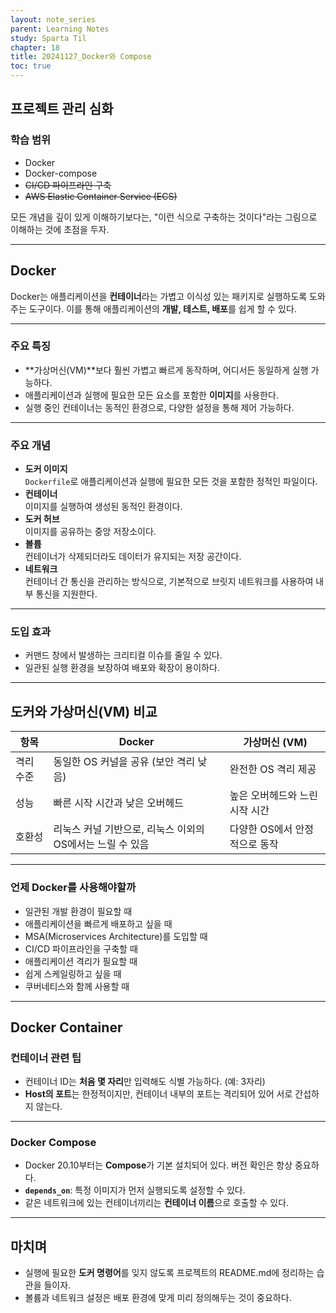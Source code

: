 ```yaml
---
layout: note_series
parent: Learning Notes
study: Sparta Til
chapter: 18
title: 20241127_Docker와 Compose
toc: true
---
```


## 프로젝트 관리 심화
### 학습 범위
- Docker
- Docker-compose
- ~~CI/CD 파이프라인 구축~~
- ~~AWS Elastic Container Service (ECS)~~

모든 개념을 깊이 있게 이해하기보다는, "이런 식으로 구축하는 것이다"라는 그림으로 이해하는 것에 초점을 두자. 

---

## Docker
Docker는 애플리케이션을 **컨테이너**라는 가볍고 이식성 있는 패키지로 실행하도록 도와주는 도구이다. 
이를 통해 애플리케이션의 **개발, 테스트, 배포**를 쉽게 할 수 있다.

---

### 주요 특징
- **가상머신(VM)**보다 훨씬 가볍고 빠르게 동작하며, 어디서든 동일하게 실행 가능하다.
- 애플리케이션과 실행에 필요한 모든 요소를 포함한 **이미지**를 사용한다.
- 실행 중인 컨테이너는 동적인 환경으로, 다양한 설정을 통해 제어 가능하다.

---

### 주요 개념
- **도커 이미지**  
  `Dockerfile`로 애플리케이션과 실행에 필요한 모든 것을 포함한 정적인 파일이다.
- **컨테이너**  
  이미지를 실행하여 생성된 동적인 환경이다.
- **도커 허브**  
  이미지를 공유하는 중앙 저장소이다.
- **볼륨**  
  컨테이너가 삭제되더라도 데이터가 유지되는 저장 공간이다.
- **네트워크**  
  컨테이너 간 통신을 관리하는 방식으로, 기본적으로 브릿지 네트워크를 사용하여 내부 통신을 지원한다.

---

### 도입 효과
- 커맨드 창에서 발생하는 크리티컬 이슈를 줄일 수 있다.
- 일관된 실행 환경을 보장하여 배포와 확장이 용이하다.

---

## 도커와 가상머신(VM) 비교

| 항목               | Docker                                       | 가상머신 (VM)                     |
|--------------------|---------------------------------------------|------------------------------------|
| 격리 수준          | 동일한 OS 커널을 공유 (보안 격리 낮음)       | 완전한 OS 격리 제공               |
| 성능               | 빠른 시작 시간과 낮은 오버헤드              | 높은 오버헤드와 느린 시작 시간    |
| 호환성             | 리눅스 커널 기반으로, 리눅스 이외의 OS에서는 느릴 수 있음 | 다양한 OS에서 안정적으로 동작      |

---

### 언제 Docker를 사용해야할까
- 일관된 개발 환경이 필요할 때
- 애플리케이션을 빠르게 배포하고 싶을 때
- MSA(Microservices Architecture)를 도입할 때
- CI/CD 파이프라인을 구축할 때
- 애플리케이션 격리가 필요할 때
- 쉽게 스케일링하고 싶을 때
- 쿠버네티스와 함께 사용할 때

---

## Docker Container
### 컨테이너 관련 팁
- 컨테이너 ID는 **처음 몇 자리**만 입력해도 식별 가능하다. (예: 3자리)
- **Host의 포트**는 한정적이지만, 컨테이너 내부의 포트는 격리되어 있어 서로 간섭하지 않는다.

---

### Docker Compose
- Docker 20.10부터는 **Compose**가 기본 설치되어 있다. 버전 확인은 항상 중요하다.
- **`depends_on`**: 특정 이미지가 먼저 실행되도록 설정할 수 있다.
- 같은 네트워크에 있는 컨테이너끼리는 **컨테이너 이름**으로 호출할 수 있다.

---

## 마치며
- 실행에 필요한 **도커 명령어**를 잊지 않도록 프로젝트의 README.md에 정리하는 습관을 들이자.
- 볼륨과 네트워크 설정은 배포 환경에 맞게 미리 정의해두는 것이 중요하다.
